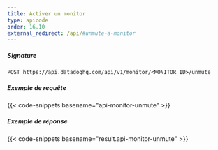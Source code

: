 ```yaml
---
title: Activer un monitor
type: apicode
order: 16.10
external_redirect: /api/#unmute-a-monitor
---
```


##### Signature
`POST https://api.datadoghq.com/api/v1/monitor/<MONITOR_ID>/unmute`
##### Exemple de requête
{{< code-snippets basename="api-monitor-unmute" >}}
##### Exemple de réponse
{{< code-snippets basename="result.api-monitor-unmute" >}}

